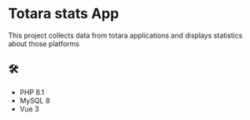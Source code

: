 # Totara stats App

This project collects data from totara applications and displays statistics about those platforms


## 🛠
- PHP 8.1
- MySQL 8
- Vue 3